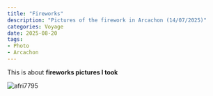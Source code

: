```yaml
---
title: "Fireworks"
description: "Pictures of the firework in Arcachon (14/07/2025)"
categories: Voyage
date: 2025-08-20
tags:
- Photo
- Arcachon
---
```


This is about **fireworks pictures I took**

![afri7795](img/sejong.jpg)